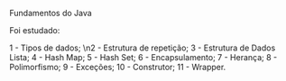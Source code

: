 Fundamentos do Java

Foi estudado:

1 - Tipos de dados;
\n2 - Estrutura de repetição;
3 - Estrutura de Dados Lista;
4 - Hash Map;
5 - Hash Set; 
6 - Encapsulamento;
7 - Herança;
8 - Polimorfismo;
9 - Exceções;
10 - Construtor;
11 - Wrapper.

